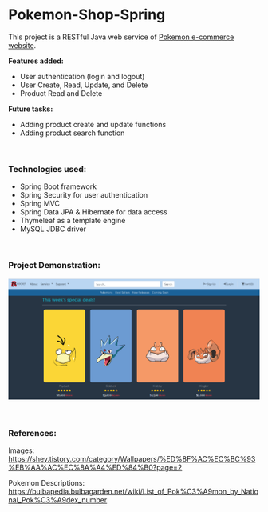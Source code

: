 # Pokemon-Shop-Spring
This project is a RESTful Java web service of [Pokemon e-commerce website](https://github.com/wontaekoh/Pokemon-Shop).

**Features added:**
- User authentication (login and logout)
- User Create, Read, Update, and Delete
- Product Read and Delete

**Future tasks:**
- Adding product create and update functions
- Adding product search function

<br>

### Technologies used:
- Spring Boot framework
- Spring Security for user authentication
- Spring MVC
- Spring Data JPA & Hibernate for data access
- Thymeleaf as a template engine
- MySQL JDBC driver

<br>

### Project Demonstration:
<!-- [![Anonymous User's View]<img src="demo-images/anonymous.png" width="500"/>](https://j.gifs.com/0Yw3k5.gif) -->

<!-- <figure class="video_container">
  <video controls="true" allowfullscreen="true" poster="demo-images/anonymous.png">
    <source src="demo-images/anonymous-view.mp4" type="video/mp4">
  </video>
</figure> -->
[![video](demo-images/anonymous.png)](https://drive.google.com/file/d/10Iyl7gXYfkRylYYRVMHhF-2Akf4OC7bB/view?usp=sharing "Click to Watch!")

<!-- <figure class="video_container">
  <iframe src="https://drive.google.com/file/d/10Iyl7gXYfkRylYYRVMHhF-2Akf4OC7bB/view?usp=sharing" frameborder="0" allowfullscreen="true"> </iframe>
</figure> -->

<br>

### References:
Images: https://shey.tistory.com/category/Wallpapers/%ED%8F%AC%EC%BC%93%EB%AA%AC%EC%8A%A4%ED%84%B0?page=2

Pokemon Descriptions: https://bulbapedia.bulbagarden.net/wiki/List_of_Pok%C3%A9mon_by_National_Pok%C3%A9dex_number
